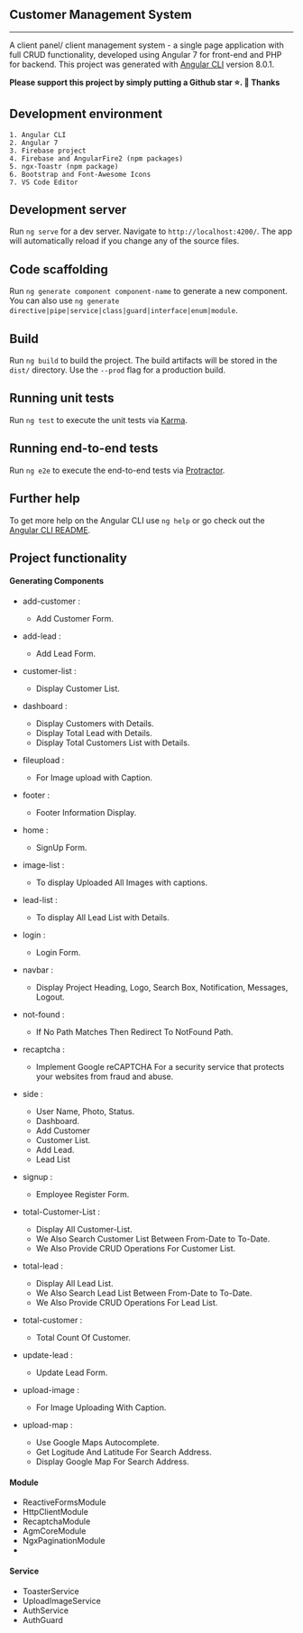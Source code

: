 ##  Customer Management System


****

A client panel/ client management system - a single page application with full CRUD functionality, developed using Angular 7 for front-end and PHP for backend.
This project was generated with [Angular CLI](https://github.com/angular/angular-cli) version 8.0.1.

**Please support this project by simply putting a Github star ⭐. 🙏 Thanks**

## Development environment

    1. Angular CLI
    2. Angular 7
    3. Firebase project
    4. Firebase and AngularFire2 (npm packages)
    5. ngx-Toastr (npm package)
    6. Bootstrap and Font-Awesome Icons
    7. VS Code Editor

## Development server

Run `ng serve` for a dev server. Navigate to `http://localhost:4200/`. The app will automatically reload if you change any of the source files.

## Code scaffolding

Run `ng generate component component-name` to generate a new component. You can also use `ng generate directive|pipe|service|class|guard|interface|enum|module`.

## Build

Run `ng build` to build the project. The build artifacts will be stored in the `dist/` directory. Use the `--prod` flag for a production build.

## Running unit tests

Run `ng test` to execute the unit tests via [Karma](https://karma-runner.github.io).

## Running end-to-end tests

Run `ng e2e` to execute the end-to-end tests via [Protractor](http://www.protractortest.org/).

## Further help

To get more help on the Angular CLI use `ng help` or go check out the [Angular CLI README](https://github.com/angular/angular-cli/blob/master/README.md).


## Project functionality

#### Generating Components

* add-customer :
  * Add Customer Form.

* add-lead :
  * Add Lead Form.

* customer-list :
   * Display Customer List.


* dashboard :
  * Display Customers with Details.
  * Display Total Lead with Details.
  * Display Total Customers List with Details.

* fileupload :
  * For Image upload with Caption.

* footer :
   * Footer Information Display.

* home :
   * SignUp Form.

* image-list :
  * To display Uploaded All Images with captions.

* lead-list :
  * To display All Lead List with Details.
  
* login :
   * Login Form.


* navbar :
   * Display Project Heading, Logo, Search Box, Notification, Messages, Logout.

* not-found :
   * If No Path Matches Then Redirect To NotFound Path.


* recaptcha :
  * Implement Google reCAPTCHA For a security service that protects your websites from fraud and abuse.

* side :
   * User Name, Photo, Status.
   * Dashboard.
   * Add Customer
   * Customer List.
   * Add Lead.
   * Lead List

* signup :
  * Employee Register Form.

* total-Customer-List :
   * Display All Customer-List.
   * We Also Search Customer List Between From-Date to To-Date.
   * We Also  Provide CRUD Operations For Customer List.
   
* total-lead :
   * Display All Lead List.
   * We Also Search Lead List Between From-Date to To-Date.
   * We Also  Provide CRUD Operations For Lead List.
   
* total-customer :
   * Total Count Of Customer.

   
* update-lead :
   * Update Lead Form.
   
* upload-image :
   * For Image Uploading With Caption.

   
* upload-map :
   * Use Google Maps Autocomplete.
   * Get Logitude And Latitude For Search Address.
   * Display Google Map For Search Address.
   
#### Module

* ReactiveFormsModule
* HttpClientModule
* RecaptchaModule
* AgmCoreModule
* NgxPaginationModule
* 
#### Service

* ToasterService
* UploadImageService
* AuthService
* AuthGuard
